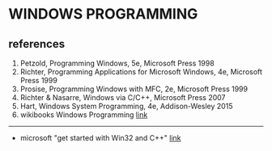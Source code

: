 # WINDOWS PROGRAMMING

## references
1. Petzold, Programming Windows, 5e, Microsoft Press 1998
1. Richter, Programming Applications for Microsoft Windows, 4e, Microsoft Press 1999
1. Prosise, Programming Windows with MFC, 2e, Microsoft Press 1999
1. Richter & Nasarre, Windows via C/C++, Microsoft Press 2007
1. Hart, Windows System Programming, 4e, Addison-Wesley 2015
1. wikibooks Windows Programming [link](https://en.wikibooks.org/wiki/Windows_Programming)
---------------------------------------------------------------------------
* microsoft "get started with Win32 and C++" [link](https://docs.microsoft.com/en-us/windows/desktop/learnwin32/your-first-windows-program)

